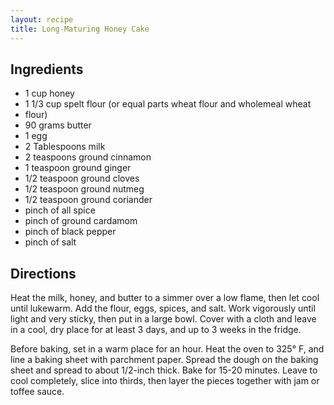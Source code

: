```yaml
---
layout: recipe
title: Long-Maturing Honey Cake
---
```


## Ingredients

* 1 cup honey
* 1 1/3 cup spelt flour (or equal parts wheat flour and wholemeal wheat
* flour)
* 90 grams butter
* 1 egg
* 2 Tablespoons milk
* 2 teaspoons ground cinnamon
* 1 teaspoon ground ginger
* 1/2 teaspoon ground cloves
* 1/2 teaspoon ground nutmeg
* 1/2 teaspoon ground coriander
* pinch of all spice
* pinch of ground cardamom
* pinch of black pepper
* pinch of salt

## Directions

Heat the milk, honey, and butter to a simmer over a low flame, then let
cool until lukewarm. Add the flour, eggs, spices, and salt. Work
vigorously until light and very sticky, then put in a large bowl. Cover
with a cloth and leave in a cool, dry place for at least 3 days, and up
to 3 weeks in the fridge.

Before baking, set in a warm place for an hour. Heat the oven to 325° F,
and line a baking sheet with parchment paper. Spread the dough on the
baking sheet and spread to about 1/2-inch thick. Bake for 15-20 minutes.
Leave to cool completely, slice into thirds, then layer the pieces
together with jam or toffee sauce.
